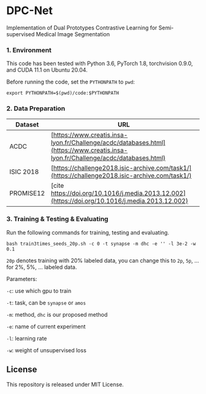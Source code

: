 # DPC-Net
Implementation of Dual Prototypes Contrastive Learning for Semi-supervised Medical Image Segmentation
### 1. Environment

This code has been tested with Python 3.6, PyTorch 1.8, torchvision 0.9.0, and CUDA 11.1 on Ubuntu 20.04.

Before running the code, set the `PYTHONPATH` to `pwd`:
```shell
export PYTHONPATH=$(pwd)/code:$PYTHONPATH
```

### 2. Data Preparation
| Dataset                               | URL |
|---------------------------------------|-----|
| ACDC                                  | [https://www.creatis.insa-lyon.fr/Challenge/acdc/databases.html](https://www.creatis.insa-lyon.fr/Challenge/acdc/databases.html) |
| ISIC 2018                             | [https://challenge2018.isic-archive.com/task1/](https://challenge2018.isic-archive.com/task1/) |
| PROMISE12                             | [cite https://doi.org/10.1016/j.media.2013.12.002](https://doi.org/10.1016/j.media.2013.12.002) |

### 3. Training & Testing & Evaluating

Run the following commands for training, testing and evaluating.

```shell
bash train3times_seeds_20p.sh -c 0 -t synapse -m dhc -e '' -l 3e-2 -w 0.1
```
`20p` denotes training with 20% labeled data, you can change this to `2p`, `5p`, ... for 2%, 5%, ... labeled data.

Parameters:

`-c`: use which gpu to train

`-t`: task, can be `synapse` or `amos`

`-m`: method, `dhc` is our proposed method

`-e`: name of current experiment

`-l`: learning rate

`-w`: weight of unsupervised loss





## License

This repository is released under MIT License.

